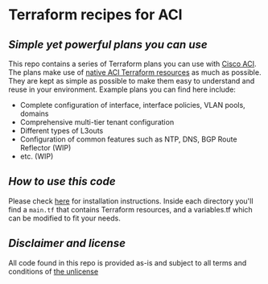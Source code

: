# Terraform recipes for ACI
## _Simple yet powerful plans you can use_

This repo contains a series of Terraform plans you can use with [Cisco ACI](https://www.cisco.com/c/en/us/solutions/data-center-virtualization/application-centric-infrastructure/index.html).
The plans make use of [native ACI Terraform resources](https://registry.terraform.io/providers/CiscoDevNet/aci/latest/docs) as much as possible.
They are kept as simple as possible to make them easy to understand and reuse in your environment.
Example plans you can find here include:

- Complete configuration of interface, interface policies, VLAN pools, domains
- Comprehensive multi-tier tenant configuration
- Different types of L3outs
- Configuration of common features such as NTP, DNS, BGP Route Reflector (WIP)
- etc. (WIP)

## _How to use this code_

Please check [here](https://learn.hashicorp.com/tutorials/terraform/install-cli) for installation instructions.
Inside each directory you'll find a `main.tf` that contains Terraform resources, and a variables.tf which can be modified to fit your needs.

## _Disclaimer and license_

All code found in this repo is provided as-is and subject to all terms and conditions of [the unlicense](https://unlicense.org/)